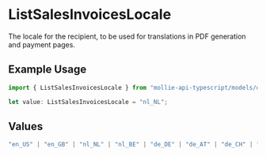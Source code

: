 # ListSalesInvoicesLocale

The locale for the recipient, to be used for translations in PDF generation and payment pages.

## Example Usage

```typescript
import { ListSalesInvoicesLocale } from "mollie-api-typescript/models/operations";

let value: ListSalesInvoicesLocale = "nl_NL";
```

## Values

```typescript
"en_US" | "en_GB" | "nl_NL" | "nl_BE" | "de_DE" | "de_AT" | "de_CH" | "fr_FR" | "fr_BE"
```